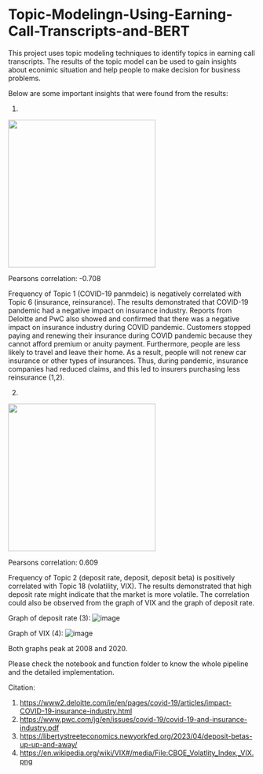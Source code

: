 # Topic-Modelingn-Using-Earning-Call-Transcripts-and-BERT

This project uses topic modeling techniques to identify topics in earning call transcripts. The results of the topic model can be used
to gain insights about econimic situation and help people to make decision for business problems.

Below are some important insights that were found from the results:

1.
<img src="https://github.com/zhouyu59/Topic-Modelingn-Using-Earning-Call-Transcripts-and-BERT/assets/124629778/2be0e476-9023-4114-b99f-8af04ab6db5c" width="300">

Pearsons correlation: -0.708

Frequency of Topic 1 (COVID-19 panmdeic) is negatively correlated with Topic 6 (insurance, reinsurance). The results demonstrated that COVID-19 pandemic had a negative impact on insurance industry. Reports from Deloitte and PwC also showed and confirmed that there was a negative impact on insurance industry during COVID pandemic. Customers stopped paying and renewing their insurance during COVID pandemic because they cannot afford premium or anuity payment. Furthermore, people are less likely to travel and leave their home. As a result, people will not renew car insurance or other types of insurances. Thus, during pandemic, insurance companies had reduced claims, and this led to insurers purchasing less reinsurance (1,2).

2.
<img src="https://github.com/zhouyu59/Topic-Modelingn-Using-Earning-Call-Transcripts-and-BERT/assets/124629778/7e2035db-9f83-44d5-8026-3051c1bea5a6" width="300">

Pearsons correlation: 0.609

Frequency of Topic 2 (deposit rate, deposit, deposit beta) is positively correlated with Topic 18 (volatility, VIX). The results demonstrated that high deposit rate might indicate that the market is more volatile. The correlation could also be observed from the graph of VIX and the graph of deposit rate. 

Graph of deposit rate (3):
![image](https://github.com/zhouyu59/Topic-Modelingn-Using-Earning-Call-Transcripts-and-BERT/assets/124629778/7988d780-8675-464c-9b3f-293a4b62f0ad)

Graph of VIX (4):
![image](https://github.com/zhouyu59/Topic-Modelingn-Using-Earning-Call-Transcripts-and-BERT/assets/124629778/9191f885-93db-4574-add6-286272841134)

Both graphs peak at 2008 and 2020.

Please check the notebook and function folder to know the whole pipeline and the detailed implementation.

Citation:
1. https://www2.deloitte.com/ie/en/pages/covid-19/articles/impact-COVID-19-insurance-industry.html
2. https://www.pwc.com/jg/en/issues/covid-19/covid-19-and-insurance-industry.pdf
3. https://libertystreeteconomics.newyorkfed.org/2023/04/deposit-betas-up-up-and-away/
4. https://en.wikipedia.org/wiki/VIX#/media/File:CBOE_Volatlity_Index,_VIX.png



